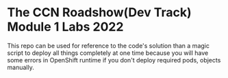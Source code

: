 The CCN Roadshow(Dev Track) Module 1 Labs 2022
===

This repo can be used for reference to the code's solution than a magic script to deploy all things completely at one time because you will have some errors in OpenShift runtime if you don't deploy required pods, objects manually.